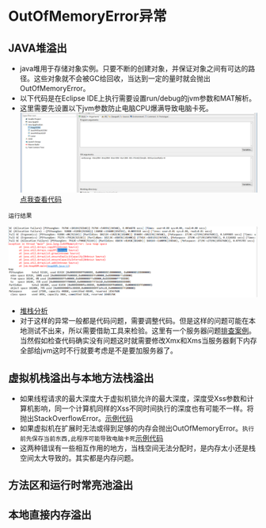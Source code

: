 # OutOfMemoryError异常

## JAVA堆溢出

   - java堆用于存储对象实例。只要不断的创建对象，并保证对象之间有可达的路径。这些对象就不会被GC给回收，当达到一定的量时就会抛出OutOfMemoryError。
   - 以下代码是在Eclipse IDE上执行需要设置run/debug的jvm参数和MAT解析。
   - 这里需要先设置以下jvm参数防止电脑CPU爆满导致电脑卡死。
   ![](../../phone/j.png)
   [点我查看代码](../../java/src/jvm/HeapOOM.java)
   
    运行结果
   ![](../../phone/c.jpg)
   - [堆栈分析](堆栈分析.md)
   - 对于这样的异常一般都是代码问题，需要调整代码。但是这样的问题可能在本地测试不出来，所以需要借助工具来检验。这里有一个服务器问题[排查案例](JVMOutOfMemorySolve.md)。当然假如检查代码确实没有问题这时就需要修改Xmx和Xms当服务器剩下内存全部给jvm这时不行就要考虑是不是要加服务器了。   

## 虚拟机栈溢出与本地方法栈溢出

   - 如果线程请求的最大深度大于虚拟机锁允许的最大深度，深度受Xss参数和计算机影响，同一个计算机同样的Xss不同时间执行的深度也有可能不一样。将抛出StackOverflowError。[示例代码](../../java/src/jvm/VMStackError.java)
   - 如果虚拟机在扩展时无法或得到足够的内存会抛出OutOfMemoryError。`执行前先保存当前东西,此程序可能导致电脑卡死`[示例代码](../../java/src/jvm/VirtualMemory.java)
   - 这两种错误有一些相互作用的地方，当栈空间无法分配时，是内存太小还是栈空间太大导致的。其实都是内存问题。
   
## 方法区和运行时常亮池溢出


## 本地直接内存溢出